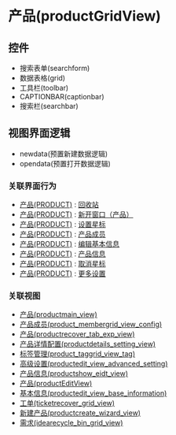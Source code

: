 # 产品(productGridView)  <!-- {docsify-ignore-all} -->




<el-skeleton style="width:60%">
	<template #template>
		<div style="padding-bottom: 5px;">
			<div style="height:40px;display: flex;align-items: center;justify-content: space-between;">
				<el-tooltip content="页面标题">
					<el-skeleton-item variant="text" style="height:40px;"></el-skeleton-item>
				</el-tooltip>
				<el-tooltip content="搜索栏">
				    <el-skeleton-item variant="text" style="margin-left: 10px;height:40px;width:300px;"></el-skeleton-item>
				</el-tooltip>
				<el-skeleton style="width:250px;">
					<template #template>
						<el-tooltip content="工具栏">
							<div style="display: flex;align-items: center;justify-content:end">
								<el-skeleton-item variant="text" style="margin-left: 10px;height:40px;width:80px"></el-skeleton-item>
								<el-skeleton-item variant="text" style="margin-left: 10px;height:40px;width:80px"></el-skeleton-item>
								<el-skeleton-item variant="text" style="margin-left: 10px;height:40px;width:80px"></el-skeleton-item>
							</div>
						</el-tooltip>
					</template>
				</el-skeleton>
			</div>
		</div>
		<el-tooltip content="数据表格">
			<el-skeleton-item variant="p" style="height:300px"></el-skeleton-item>
		</el-tooltip>
	</template>
</el-skeleton>


## 控件
  * 搜索表单(searchform)
  * 数据表格(grid)
  * 工具栏(toolbar)
  * CAPTIONBAR(captionbar)
  * 搜索栏(searchbar)

## 视图界面逻辑
  * newdata(预置新建数据逻辑)
  * opendata(预置打开数据逻辑)


### 关联界面行为
  * [产品(PRODUCT)](module/ProdMgmt/Product) : [回收站](module/ProdMgmt/Product#界面行为)
  * [产品(PRODUCT)](module/ProdMgmt/Product) : [新开窗口（产品）](module/ProdMgmt/Product#界面行为)
  * [产品(PRODUCT)](module/ProdMgmt/Product) : [设置星标](module/ProdMgmt/Product#界面行为)
  * [产品(PRODUCT)](module/ProdMgmt/Product) : [产品成员](module/ProdMgmt/Product#界面行为)
  * [产品(PRODUCT)](module/ProdMgmt/Product) : [编辑基本信息](module/ProdMgmt/Product#界面行为)
  * [产品(PRODUCT)](module/ProdMgmt/Product) : [产品信息](module/ProdMgmt/Product#界面行为)
  * [产品(PRODUCT)](module/ProdMgmt/Product) : [取消星标](module/ProdMgmt/Product#界面行为)
  * [产品(PRODUCT)](module/ProdMgmt/Product) : [更多设置](module/ProdMgmt/Product#界面行为)

### 关联视图
  * [产品(productmain_view)](app/view/productmain_view)
  * [产品成员(product_membergrid_view_config)](app/view/product_membergrid_view_config)
  * [产品(productrecover_tab_exp_view)](app/view/productrecover_tab_exp_view)
  * [产品详情配置(productdetails_setting_view)](app/view/productdetails_setting_view)
  * [标签管理(product_taggrid_view_tag)](app/view/product_taggrid_view_tag)
  * [高级设置(productedit_view_advanced_setting)](app/view/productedit_view_advanced_setting)
  * [产品信息(productshow_eidt_view)](app/view/productshow_eidt_view)
  * [产品(productEditView)](app/view/productEditView)
  * [基本信息(productedit_view_base_information)](app/view/productedit_view_base_information)
  * [工单(ticketrecover_grid_view)](app/view/ticketrecover_grid_view)
  * [新建产品(productcreate_wizard_view)](app/view/productcreate_wizard_view)
  * [需求(idearecycle_bin_grid_view)](app/view/idearecycle_bin_grid_view)

<script>
 const { createApp } = Vue
  createApp({
    data() {
      return {
        message: '!'
      }
    }
  }).use(ElementPlus).mount('#app')
</script>